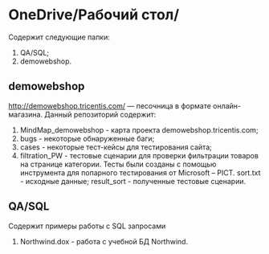 **OneDrive/Рабочий стол/**
=====================
Содержит следующие папки:
  1. QA/SQL;
  2. demowebshop.

**demowebshop**
-----------------------------------
http://demowebshop.tricentis.com/ — песочница в формате онлайн-магазина.
Данный репозиторий содержит:
  1. MindMap_demowebshop - карта проекта demowebshop.tricentis.com;
  2. bugs - некоторые обнаруженные баги;
  3. cases - некоторые тест-кейсы для тестирования сайта;
  4. filtration_PW - тестовые сценарии для проверки фильтрации товаров на странице категории. Тесты были созданы с помощью инструмента для попарного тестирования от Microsoft –    PICT.
     sort.txt - исходные данные;
     result_sort - полученные тестовые сценарии.		

**QA/SQL**
-----------------------------------
Содержит примеры работы с SQL запросами
  1. Northwind.dox - работа с учебной БД Northwind.
